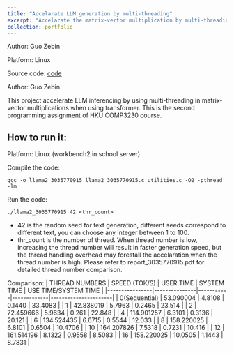 ```yaml
---
title: "Accelarate LLM generation by multi-threading"
excerpt: "Accelarate the matrix-vertor multiplication by multi-threading Using C"
collection: portfolio
---
```

Author: Guo Zebin

Platform: Linux

Source code: [code](https://github.com/SILENT-GUO/LLM-Accelaration-by-Multithreading)

Author: Guo Zebin

This project accelerate LLM inferencing by using multi-threading in matrix-vector multiplications when using transformer.
This is the second programming assignment of HKU COMP3230 course.

## How to run it:
Platform: Linux (workbench2 in school server)

Compile the code: 
```
gcc -o llama2_3035770915 llama2_3035770915.c utilities.c -O2 -pthread -lm
```
Run the code:
```
./llama2_3035770915 42 <thr_count>
```
+ 42 is the random seed for text generation, different seeds correspond to different text, you can choose any integer between 1 to 100.
+ thr_count is the number of thread. When thread number is low, increasing the thread number will result in faster generation speed, but the thread handling overhead may forestall the accelaration when the thread number is high. Please refer to report_3035770915.pdf for detailed thread number comparison.


Comparison: 
| THREAD NUMBERS | SPEED (TOK/S) | USER TIME | SYSTEM TIME | USE TIME/SYSTEM TIME |
|----------------|---------------|-----------|-------------|----------------------|
| 0(Sequential)  | 53.090004     | 4.8108    | 0.1440      | 33.4083              |
| 1              | 42.838019     | 5.7963    | 0.2465      | 23.514               |
| 2              | 72.459666     | 5.9634    | 0.261       | 22.848               |
| 4              | 114.901257    | 6.3101    | 0.3136      | 20.121               |
| 6              | 134.524435    | 6.6715    | 0.5544      | 12.033               |
| 8              | 158.220025    | 6.8101    | 0.6504      | 10.4706              |
| 10             | 164.207826    | 7.5318    | 0.7231      | 10.416               |
| 12             | 161.514196    | 8.1322    | 0.9558      | 8.5083               |
| 16             | 158.220025    | 10.0505   | 1.1443      | 8.7831               |











